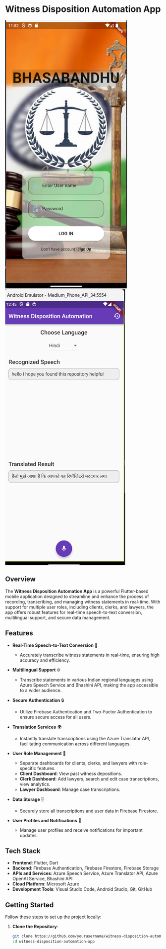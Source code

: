# Witness Disposition Automation App

![App Screenshot](assets/images/APP_UI.png)
![App Screenshot](assets/images/Translate_page.png)

## Overview

The **Witness Disposition Automation App** is a powerful Flutter-based mobile application designed to streamline and enhance the process of recording, transcribing, and managing witness statements in real-time. With support for multiple user roles, including clients, clerks, and lawyers, the app offers robust features for real-time speech-to-text conversion, multilingual support, and secure data management.

## Features

- **Real-Time Speech-to-Text Conversion** 📄
  - Accurately transcribe witness statements in real-time, ensuring high accuracy and efficiency.

- **Multilingual Support** 🌐
  - Transcribe statements in various Indian regional languages using Azure Speech Service and Bhashini API, making the app accessible to a wider audience.

- **Secure Authentication** 🔒
  - Utilize Firebase Authentication and Two-Factor Authentication to ensure secure access for all users.

- **Translation Services** 🌍
  - Instantly translate transcriptions using the Azure Translator API, facilitating communication across different languages.

- **User Role Management** 👥
  - Separate dashboards for clients, clerks, and lawyers with role-specific features.
  - **Client Dashboard**: View past witness depositions.
  - **Clerk Dashboard**: Add lawyers, search and edit case transcriptions, view analytics.
  - **Lawyer Dashboard**: Manage case transcriptions.

- **Data Storage** 🗄️
  - Securely store all transcriptions and user data in Firebase Firestore.

- **User Profiles and Notifications** 🔔
  - Manage user profiles and receive notifications for important updates.

## Tech Stack

- **Frontend**: Flutter, Dart
- **Backend**: Firebase Authentication, Firebase Firestore, Firebase Storage
- **APIs and Services**: Azure Speech Service, Azure Translator API, Azure OpenAI Service, Bhashini API
- **Cloud Platform**: Microsoft Azure
- **Development Tools**: Visual Studio Code, Android Studio, Git, GitHub

## Getting Started

Follow these steps to set up the project locally:

1. **Clone the Repository**:
   ```sh
   git clone https://github.com/yourusername/witness-disposition-automation-app.git
   cd witness-disposition-automation-app
